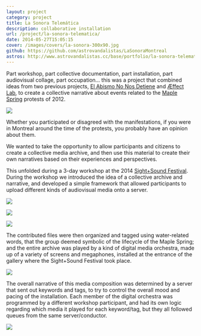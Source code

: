 ```yaml
---
layout: project
category: project
title: La Sonora Telemática
description: collaborative installation
url: /project/la-sonora-telematica/
date: 2014-05-27T15:05:15
cover: /images/covers/la-sonora-300x90.jpg
github: https://github.com/astrovandalistas/LaSonoraMontreal
astros: http://www.astrovandalistas.cc/base/portfolio/la-sonora-telematica/
---
```

Part workshop, part collective documentation, part installation, part audiovisual collage, part occupation... this was a project that combined ideas from two previous projects, [El Abismo No Nos Detiene](/project/el-abismo/) and [Æffect Lab](/project/aeffectlab/), to create a collective narrative about events related to the [Maple Spring](http://en.wikipedia.org/wiki/2012_Quebec_student_protests) protests of 2012.

![](s_LaSonora02_bw.jpg)

Whether you participated or disagreed with the manifestations, if you were in Montreal around the time of the protests, you probably have an opinion about them.

We wanted to take the opportunity to allow participants and citizens to create a collective media archive, and then use this material to create their own narratives based on their experiences and perspectives.

This unfolded during a 3-day workshop at the 2014 [Sight+Sound Festival](http://sightandsoundfestival.ca/en). During the workshop we introduced the idea of a collective archive and narrative, and developed a simple framework that allowed participants to upload different kinds of audiovisual media onto a server.

![](xIMG_6213.jpg)

![](xIMG_6255.jpg)

![](xIMG_6238.jpg)

The contributed files were then organized and tagged using water-related words, that the group deemed symbolic of the lifecycle of the Maple Spring; and the entire archive was played by a kind of digital media orchestra, made up of a variety of screens and megaphones, installed at the entrance of the gallery where the Sight+Sound Festival took place.

![](s_LaSonora00_bw.jpg)

The overall narrative of this media composition was determined by a server that sent out keywords and tags, to try to control the overall mood and pacing of the installation. Each member of the digital orchestra was programmed by a different workshop participant, and had its own logic regarding which media it played for each keyword/tag, but they all followed queues from the same server/conductor.

![](s_LaSonora01_bw.jpg)
